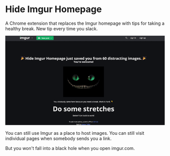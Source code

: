 # Hide Imgur Homepage

A Chrome extension that replaces the Imgur homepage with tips for taking a healthy break. New tip every time you slack.

![](https://raw.githubusercontent.com/Swizec/hide-imgur-homepage/master/howitworks.gif)

You can still use Imgur as a place to host images. You can still visit individual pages when somebody sends you a link.

But you won't fall into a black hole when you open imgur.com.
